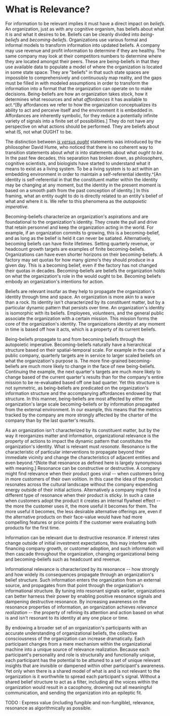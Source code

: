 [What is Relevance?]: #what-is-relevance
# What is Relevance?

For information to be relevant implies it must have a direct impact on *beliefs*. An organization,
just as with any cognitive organism, has beliefs about what it is and what it desires to be. Beliefs
can be cleanly divided into *being-beliefs* and *becoming-beliefs*. Organizations use various formal
and informal models to transform information into updated beliefs. A company may use revenue and
profit information to determine if they are healthy. The same company may look at their competitors
numbers to determine where they are located amongst their peers. These are being-beliefs in that
they use available data to populate a model of where the organization is located in some state
space. They are "beliefs" in that such state spaces are impossible to comprehensively and
continuously map reality, and the gaps must be filled in with modeled assumptions in order to
transform the information into a format that the organization can operate on to make
decisions. Being-beliefs are how an organization takes stock, how it determines what resources and
what *affordances* it has available to act.^[By affordances we refer to how the organization
conceptualizes its ability to act and perceive itself and the environment it is embedded
in. Affordances are inherently symbolic, for they reduce a potentially infinite variety of signals
into a finite set of possibilities.] They do not have any perspective on what actions should be
performed. They are beliefs about what IS, not what OUGHT to be.

The distinction between [*is versus ought*](https://en.wikipedia.org/wiki/Is%E2%80%93ought_problem)
statements was introduced by the philosopher David Hume, who noticed that there is no coherent way
to transition statements about *what is* into statements about what *ought to be*. In the past few
decades, this separation has broken down, as philosophers, cognitive scientists, and biologists have
started to understand what it means to exist as a living system. To be a living system is to act
within an embedding environment in order to maintain a self-referential identity.^[An identity is
self-referential in that the constituent matter within the identity may be changing at any moment,
but the identity in the present moment is based on a smooth path from the past conception of
identity.] In this framing, what an entity ought to do is directly related to an entity's belief of
what and where it is. We refer to this phenomena as the *autopoietic imperative*.

Becoming-beliefs characterize an organization's aspirations and are foundational to the
organization's identity. They create the pull and drive that retain personnel and keep the
organization acting in the world. For example, if an organization commits to growing, this is a
becoming-belief, and as long as the belief is held it can never be satiated. Alternatively, becoming
beliefs can have finite lifetimes. Setting quarterly revenue, or headcount growth targets are
examples of finite becoming-beliefs. Organizations can have even shorter horizons on their
becoming-beliefs. A factory may set quotas for how many gizmo's they should produce in a given
day. This is a becoming belief, even if the factory has not changed their quotas in
decades. Becoming-beliefs are beliefs the organization holds on what the organization's role in the
would ought to be. Becoming beliefs embody an organization's intentions for action.

Beliefs are relevant insofar as they help to propagate the organization's identity through time and
space. An organization is more akin to a wave than a rock. Its identity isn't characterized by its
constituent matter, but by a particular dynamic pattern that persists over time. An organization's
identity is isomorphic with its beliefs. Employees, volunteers, and the general public associate the
organization with a certain mission. This mission forms the core of the organization's identity. The
organizations identity at any moment in time is based off how it acts, which is a property of its
current beliefs.

Being-beliefs propagate to and from becoming beliefs through the autopoietic
imperative. Becoming-beliefs naturally have a hierarchical structure based on their spatial-temporal
scale. For example in the case of a public company, quarterly targets are in service to larger
scaled beliefs on what the organization's purpose is. The more fine-grained becoming-beliefs are
much more likely to change in the face of new being-beliefs. Continuing the example, the next
quarter's targets are much more likely to change based of the current quarter's results than for the
company's entire mission to be re-evaluated based off one bad quarter. Yet this structure is not
symmetric, as being-beliefs are predicated on the organization's information structure and the
accompanying affordances endowed by that structure. In this manner, being-beliefs are most affected
by either the organization's large scale becoming-beliefs or by information propagated from the
external environment. In our example, this means that the metrics tracked by the company are more
strongly affected by the charter of the company than by the last quarter's results.

As an organization isn't characterized by its constituent matter, but by the way it reorganizes
matter and information, organizational relevance is the property of actions to impact the dynamic
pattern that constitutes the organization's identity. What is relevant must *resonate*. Resonance is
the characteristic of particular interventions to propagate beyond their immediate vicinity and
change the characteristics of adjacent entities and even beyond.^[Note that resonance as defined
here is largely synonymous with meaning.] Resonance can be constructive or destructive. A company
might find relevance when their product goes viral -- when customers bring in more customers of
their own volition. In this case the idea of the product resonates across the cultural landscape
without the company expending energy outside of their initial actions. Alternatively a company might
find a different type of resonance when their product is sticky. In such a case when customers adopt
the product it creates an internal flywheel effect -- the more the customer uses it, the more useful
it becomes for them. The more useful it becomes, the less desirable alternative offerings are, even
if the alternative products on their face-value would have had more compelling features or price
points if the customer were evaluating both products for the first time.

Information can be relevant due to destructive resonance. If interest rates change outside of
initial investment expectations, this may interfere with financing company growth, or customer
adoption, and such information will then cascade throughout the organization, changing
organizational being and becoming-beliefs such as headcount and revenue.

Informational relevance is characterized by its resonance -- how strongly and how widely its
consequences propagate through an organization's belief structure. Such information enters the
organization from an external source, and propagates from that point through the organization's
informational structure. By tuning into resonant signals earlier, organizations can better harness
their power by enabling positive resonance signals and dampening destructive resonance. By
increasing awareness on the resonance properties of information, an organization achieves *relevance
realization* -- the property of refining its attention and action based on what is and isn't
resonant to its identity at any one place or time.

By endowing a broader set of an organization's participants with an accurate understanding of
organizational beliefs, the collective consciousness of the organization can increase
dramatically. Each participant changes from a mere mechanism within the organizational machine into
a unique source of relevance realization. Because each participant's personality and role is
structurally and functionally unique, each participant has the potential to be attuned to a set of
unique relevant insights that are invisible or dampened within other participant's awareness. Yet
only when there is a shared model of what is and is not relevant to the organization is it
worthwhile to spread each participant's signal. Without a shared belief structure to act as a
filter, including all the voices within the organization would result in a cacophony, drowning out
all meaningful communication, and sending the organization into an epileptic fit.

TODO
:   Express value (including fungible and non-fungible), relevance, resonance as algorithmically as
    possible.
